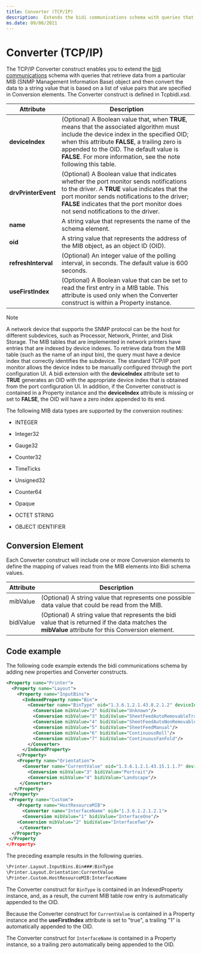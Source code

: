 ```yaml
---
title: Converter (TCP/IP)
description:  Extends the bidi communications schema with queries that retrieve data from a particular MIB object.
ms.date: 09/08/2021
---
```


# Converter (TCP/IP)

The TCP/IP Converter construct enables you to extend the [bidi communications](bidirectional-communication.md) schema with queries that retrieve data from a particular MIB (SNMP Management Information Base) object and then convert the data to a string value that is based on a list of value pairs that are specified in Conversion elements. The Converter construct is defined in Tcpbidi.xsd.

| Attribute | Description |
|--|--|
| **deviceIndex** | (Optional) A Boolean value that, when **TRUE**, means that the associated algorithm must include the device index in the specified OID; when this attribute **FALSE**, a trailing zero is appended to the OID. The default value is **FALSE**. For more information, see the note following this table. |
| **drvPrinterEvent** | (Optional) A Boolean value that indicates whether the port monitor sends notifications to the driver. A **TRUE** value indicates that the port monitor sends notifications to the driver; **FALSE** indicates that the port monitor does not send notifications to the driver. |
| **name** | A string value that represents the name of the schema element. |
| **oid** | A string value that represents the address of the MIB object, as an object ID (OID). |
| **refreshInterval** | (Optional) An integer value of the polling interval, in seconds. The default value is 600 seconds. |
| **useFirstIndex** | (Optional) A Boolean value that can be set to read the first entry in a MIB table. This attribute is used only when the Converter construct is within a Property instance. |

> [!NOTE]
> A network device that supports the SNMP protocol can be the host for different subdevices, such as Processor, Network, Printer, and Disk Storage. The MIB tables that are implemented in network printers have entries that are indexed by device indexes. To retrieve data from the MIB table (such as the name of an input bin), the query must have a device index that correctly identifies the subdevice. The standard TCP/IP port monitor allows the device index to be manually configured through the port configuration UI. A bidi extension with the **deviceIndex** attribute set to **TRUE** generates an OID with the appropriate device index that is obtained from the port configuration UI. In addition, if the Converter construct is contained in a Property instance and the **deviceIndex** attribute is missing or set to **FALSE**, the OID will have a zero index appended to its end.

The following MIB data types are supported by the conversion routines:

- INTEGER

- Integer32

- Gauge32

- Counter32

- TimeTicks

- Unsigned32

- Counter64

- Opaque

- OCTET STRING

- OBJECT IDENTIFIER

## Conversion Element

Each Converter construct will include one or more Conversion elements to define the mapping of values read from the MIB elements into Bidi schema values.

| Attribute | Description |
|--|--|
| mibValue | (Optional) A string value that represents one possible data value that could be read from the MIB. |
| bidiValue | (Optional) A string value that represents the bidi value that is returned if the data matches the **mibValue** attribute for this Conversion element. |

## Code example

The following code example extends the bidi communications schema by adding new properties and Converter constructs.

```xml
<Property name="Printer">
  <Property name="Layout">
    <Property name="InputBins">
      <IndexedProperty name="Bin">
        <Converter name="BinType" oid="1.3.6.1.2.1.43.8.2.1.2" deviceIndex="true">
          <Conversion mibValue="2" bidiValue="Unknown"/>
          <Conversion mibValue="3" bidiValue="SheetFeedAutoRemovableTray"/>
          <Conversion mibValue="4" bidiValue="SheetFeedAutoNonRemovableTray"/>
          <Conversion mibValue="5" bidiValue="SheetFeedManual"/>
          <Conversion mibValue="6" bidiValue="ContinuousRoll"/>
          <Conversion mibValue="7" bidiValue="ContinuousFanFold"/>
        </Converter>
      </IndexedProperty>
    </Property>
    <Property name="Orientation">
      <Converter name="CurrentValue" oid="1.3.6.1.2.1.43.15.1.1.7" deviceIndex="true" useFirstIndex="true">
        <Conversion mibValue="3" bidiValue="Portrait"/>
        <Conversion mibValue="4" bidiValue="Landscape"/>
     </Converter>
   </Property>
 </Property>
 <Property name="Custom">
    <Property name="HostResourceMIB">
      <Converter name="InterfaceName" oid="1.3.6.1.2.1.2.1">
      <Conversion mibValue="1" bidiValue="InterfaceOne"/>
    <Conversion mibValue="2" bidiValue="InterfaceTwo"/>
     </Converter>
  </Property>
 </Property
</Property>
```

The preceding example results in the following queries.

```xml
\Printer.Layout.InputBins.Bin###:BinType
\Printer.Layout.Orientation:CurrentValue
\Printer.Custom.HostResourceMIB:InterfaceName
```

The Converter construct for `BinType` is contained in an IndexedProperty instance, and, as a result, the current MIB table row entry is automatically appended to the OID.

Because the Converter construct for `CurrentValue` is contained in a Property instance and the **useFirstIndex** attribute is set to "true", a trailing "1" is automatically appended to the OID.

The Converter construct for `InterfaceName` is contained in a Property instance, so a trailing zero automatically being appended to the OID.
